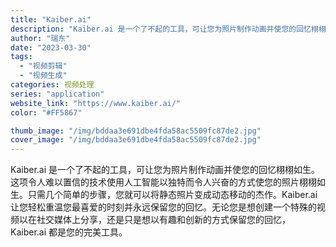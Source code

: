 ```yaml
---
title: "Kaiber.ai"
description: "Kaiber.ai 是一个了不起的工具，可让您为照片制作动画并使您的回忆栩栩如生。这项令人难以置信的技术使用人工智能以独"
author: "瑞东"
date: "2023-03-30"
tags:
  - "视频剪辑"
  - "视频生成"
categories: 视频处理
series: "application"
website_link: "https://www.kaiber.ai/"
color: "#FF5867"

thumb_image: "/img/bddaa3e691dbe4fda58ac5509fc87de2.jpg"
cover_image: "/img/bddaa3e691dbe4fda58ac5509fc87de2.jpg"
---
```


Kaiber.ai 是一个了不起的工具，可让您为照片制作动画并使您的回忆栩栩如生。这项令人难以置信的技术使用人工智能以独特而令人兴奋的方式使您的照片栩栩如生。只需几个简单的步骤，您就可以将静态照片变成动态移动的杰作。Kaiber.ai 让您轻松重温您最喜爱的时刻并永远保留您的回忆。无论您是想创建一个特殊的视频以在社交媒体上分享，还是只是想以有趣和创新的方式保留您的回忆，Kaiber.ai 都是您的完美工具。